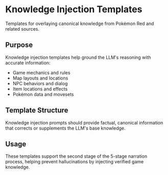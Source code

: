 # Knowledge Injection Templates

Templates for overlaying canonical knowledge from Pokémon Red and related sources.

## Purpose

Knowledge injection templates help ground the LLM's reasoning with accurate information:

- Game mechanics and rules
- Map layouts and locations
- NPC behaviors and dialog
- Item locations and effects
- Pokémon data and movesets

## Template Structure

Knowledge injection prompts should provide factual, canonical information that corrects or supplements the LLM's base knowledge.

## Usage

These templates support the second stage of the 5-stage narration process, helping prevent hallucinations by injecting verified game knowledge.